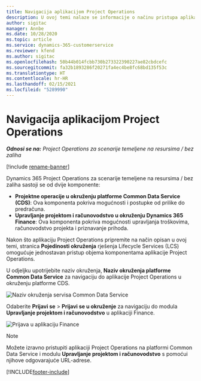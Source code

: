 ```yaml
---
title: Navigacija aplikacijom Project Operations
description: U ovoj temi nalaze se informacije o načinu pristupa aplikaciji Project Operations iz rješenja Lifecycle Services.
author: sigitac
manager: Annbe
ms.date: 10/28/2020
ms.topic: article
ms.service: dynamics-365-customerservice
ms.reviewer: kfend
ms.author: sigitac
ms.openlocfilehash: 50b44b014fcbb730b273322390227ae82cbdcefc
ms.sourcegitcommit: fa32b1893286f20271fa4ec4be8fc68bd135f53c
ms.translationtype: HT
ms.contentlocale: hr-HR
ms.lasthandoff: 02/15/2021
ms.locfileid: "5289990"
---
```

# <a name="navigate-project-operations"></a>Navigacija aplikacijom Project Operations

_**Odnosi se na:** Project Operations za scenarije temeljene na resursima / bez zaliha_

[!include [rename-banner](~/includes/cc-data-platform-banner.md)]

Dynamics 365 Project Operations za scenarije temeljene na resursima / bez zaliha sastoji se od dvije komponente: 

 - **Projektne operacije u okruženju platforme Common Data Service (CDS)**: Ova komponenta pokriva mogućnosti i postupke od prilike do predračuna. 
 - **Upravljanje projektom i računovodstvo u okruženju Dynamics 365 Finance**: Ova komponenta pokriva mogućnosti upravljanja troškovima, računovodstvo projekta i priznavanje prihoda. 

Nakon što aplikaciju Project Operations pripremite na način opisan u ovoj temi, stranica **Pojedinosti okruženja** rješenja Lifecycle Services (LCS) omogućuje jednostavan pristup objema komponentama aplikacije Project Operations.  

U odjeljku upotrijebite naziv okruženja, **Naziv okruženja platforme Common Data Service** za navigaciju do aplikacije Project Operations u okruženju platforme CDS. 

  ![Naziv okruženja servisa Common Data Service](./media/environment-name.PNG)

Odaberite **Prijavi se** > **Prijavi se u okruženje** za navigaciju do modula **Upravljanje projektom i računovodstvo** u aplikaciji Finance.  

   ![Prijava u aplikaciju Finance](./media/environment-login.PNG)

> [!NOTE]
> Možete izravno pristupiti aplikaciji Project Operations na platformi Common Data Service i modulu **Upravljanje projektom i računovodstvo** s pomoćui njihove odgovarajuće URL-adrese. 


[!INCLUDE[footer-include](../includes/footer-banner.md)]